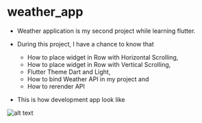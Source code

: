 # weather_app

- Weather application is my second project while learning flutter.
- During this project, I have a chance to know that 
    - How to place widget in Row with Horizontal Scrolling,
    - How to place widget in Row with Vertical Scrolling,
    - Flutter Theme Dart and Light,
    - How to bind Weather API in my project and 
    - How to rerender API 

- This is how development app look like

![alt text](https://github.com/[myozin-kyaw]/[flutter]/weather_app/asset/images/weather_app.iml)

